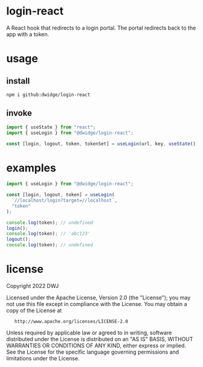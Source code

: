 # login-react

A React hook that redirects to a login portal. The portal redirects back to the app with a token.

# usage

## install

```
npm i github:dwidge/login-react
```

## invoke

```js
import { useState } from "react";
import { useLogin } from "@dwidge/login-react";

const [login, logout, token, tokenSet] = useLogin(url, key, useState());
```

# examples

```js
import { useLogin } from "@dwidge/login-react";

const [login, logout, token] = useLogin(
  `//localhost/login?target=//localhost`,
  "token"
);

console.log(token); // undefined
login();
console.log(token); // 'abc123'
logout();
console.log(token); // undefined
```

# license

Copyright 2022 DWJ

Licensed under the Apache License, Version 2.0 (the "License");
you may not use this file except in compliance with the License.
You may obtain a copy of the License at

       http://www.apache.org/licenses/LICENSE-2.0

Unless required by applicable law or agreed to in writing, software
distributed under the License is distributed on an "AS IS" BASIS,
WITHOUT WARRANTIES OR CONDITIONS OF ANY KIND, either express or implied.
See the License for the specific language governing permissions and
limitations under the License.
